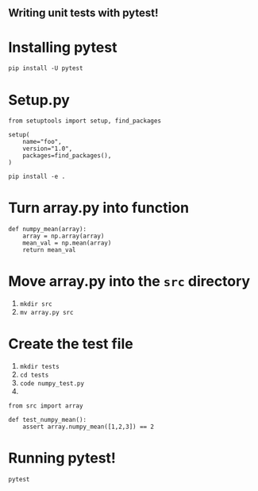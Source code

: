 ## Writing unit tests with pytest!

# Installing pytest

`pip install -U pytest`

# Setup.py

```
from setuptools import setup, find_packages

setup(
    name="foo",
    version="1.0",
    packages=find_packages(),
)
```

`pip install -e .`

# Turn array.py into function

```
def numpy_mean(array):
    array = np.array(array)
    mean_val = np.mean(array)
    return mean_val
```

# Move array.py into the `src` directory

1. `mkdir src`
2. `mv array.py src`

# Create the test file

1. `mkdir tests`
2. `cd tests`
3. `code numpy_test.py`
4. 
```
from src import array

def test_numpy_mean():
    assert array.numpy_mean([1,2,3]) == 2
```

# Running pytest!

`pytest`